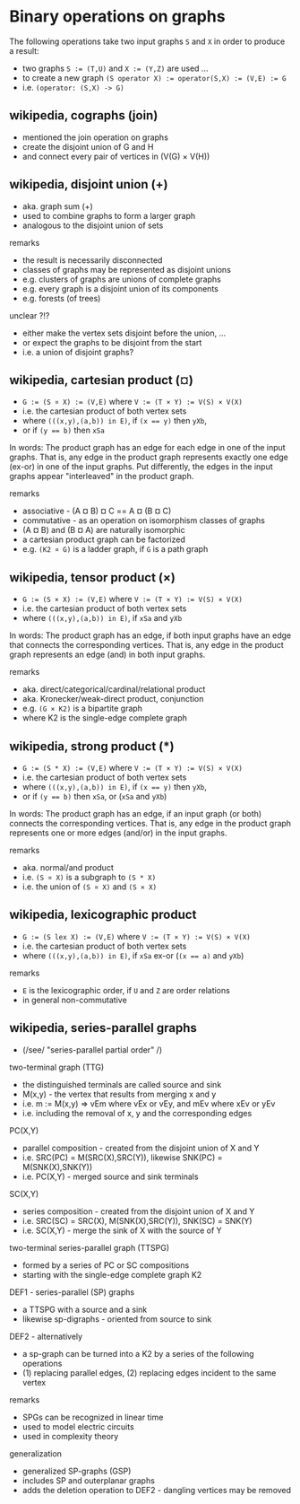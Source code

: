 
<!-- ======================================================================= -->
# Binary operations on graphs

The following operations take two input graphs `S` and `X`
in order to produce a result:

* two graphs `S := (T,U)` and `X := (Y,Z)` are used ...
* to create a new graph `(S operator X) := operator(S,X) := (V,E) := G`
* i.e. `(operator: (S,X) -> G)`

<!-- ======================================================================= -->
## wikipedia, cographs (join)

* mentioned the join operation on graphs
* create the disjoint union of G and H
* and connect every pair of vertices in (V(G) × V(H))

<!-- ======================================================================= -->
## wikipedia, disjoint union (+)

* aka. graph sum (+)
* used to combine graphs to form a larger graph
* analogous to the disjoint union of sets

remarks

* the result is necessarily disconnected
* classes of graphs may be represented as disjoint unions
* e.g. clusters of graphs are unions of complete graphs
* e.g. every graph is a disjoint union of its components
* e.g. forests (of trees)

unclear ?!?

* either make the vertex sets disjoint before the union, ...
* or expect the graphs to be disjoint from the start
* i.e. a union of disjoint graphs?

<!-- ======================================================================= -->
## wikipedia, cartesian product (¤)

* `G := (S ¤ X) := (V,E)` where `V := (T × Y) := V(S) × V(X)`
* i.e. the cartesian product of both vertex sets
* where `(((x,y),(a,b)) in E)`, if `(x == y)` then `yXb`,
* or if `(y == b)` then `xSa`

In words: The product graph has an edge for each edge in one of the input
graphs. That is, any edge in the product graph represents exactly one edge
(ex-or) in one of the input graphs. Put differently, the edges in the input
graphs appear "interleaved" in the product graph.

remarks

* associative - (A ¤ B) ¤ C == A ¤ (B ¤ C)
* commutative - as an operation on isomorphism classes of graphs
* (A ¤ B) and (B ¤ A)  are naturally isomorphic
* a cartesian product graph can be factorized
* e.g. `(K2 ¤ G)` is a ladder graph, if `G` is a path graph

<!-- ======================================================================= -->
## wikipedia, tensor product (×)

* `G := (S × X) := (V,E)` where `V := (T × Y) := V(S) × V(X)`
* i.e. the cartesian product of both vertex sets
* where `(((x,y),(a,b)) in E)`, if `xSa` and `yXb`

In words: The product graph has an edge, if both input graphs have an edge
that connects the corresponding vertices. That is, any edge in the product
graph represents an edge (and) in both input graphs.

remarks

* aka. direct/categorical/cardinal/relational product
* aka. Kronecker/weak-direct product, conjunction
* e.g. `(G × K2)` is a bipartite graph
* where K2 is the single-edge complete graph

<!-- ======================================================================= -->
## wikipedia, strong product (*)

* `G := (S * X) := (V,E)` where `V := (T × Y) := V(S) × V(X)`
* i.e. the cartesian product of both vertex sets
* where `(((x,y),(a,b)) in E)`, if `(x == y)` then `yXb`,
* or if `(y == b)` then `xSa`, or (`xSa` and `yXb`)

In words: The product graph has an edge, if an input graph (or both) connects
the corresponding vertices. That is, any edge in the product graph represents
one or more edges (and/or) in the input graphs.

remarks

* aka. normal/and product
* i.e. `(S ¤ X)` is a subgraph to `(S * X)`
* i.e. the union of `(S ¤ X)` and `(S × X)`

<!-- ======================================================================= -->
## wikipedia, lexicographic product

* `G := (S lex X) := (V,E)` where `V := (T × Y) := V(S) × V(X)`
* i.e. the cartesian product of both vertex sets
* where `(((x,y),(a,b)) in E)`, if `xSa` ex-or (`(x == a)` and `yXb`)

remarks

* `E` is the lexicographic order, if `U` and `Z` are order relations
* in general non-commutative

<!-- ======================================================================= -->
## wikipedia, series-parallel graphs

* (/see/ "series-parallel partial order" /)

two-terminal graph (TTG)

* the distinguished terminals are called source and sink
* M(x,y) - the vertex that results from merging x and y
* i.e. m := M(x,y) => vEm where vEx or vEy, and mEv where xEv or yEv
* i.e. including the removal of x, y and the corresponding edges

PC(X,Y)

* parallel composition - created from the disjoint union of X and Y
* i.e. SRC(PC) = M(SRC(X),SRC(Y)), likewise SNK(PC) = M(SNK(X),SNK(Y))
* i.e. PC(X,Y) - merged source and sink terminals

SC(X,Y)

* series composition - created from the disjoint union of X and Y
* i.e. SRC(SC) = SRC(X), M(SNK(X),SRC(Y)), SNK(SC) = SNK(Y)
* i.e. SC(X,Y) - merge the sink of X with the source of Y

two-terminal series-parallel graph (TTSPG)

* formed by a series of PC or SC compositions
* starting with the single-edge complete graph K2

DEF1 - series-parallel (SP) graphs

* a TTSPG with a source and a sink
* likewise sp-digraphs - oriented from source to sink

DEF2 - alternatively

* a sp-graph can be turned into a K2 by a series of the following operations
* (1) replacing parallel edges, (2) replacing edges incident to the same vertex

remarks

* SPGs can be recognized in linear time
* used to model electric circuits
* used in complexity theory

generalization

* generalized SP-graphs (GSP)
* includes SP and outerplanar graphs
* adds the deletion operation to DEF2 - dangling vertices may be removed
